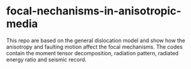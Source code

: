# focal-nechanisms-in-anisotropic-media
This repo are based on the general dislocation model and show how the anisotropy and faulting motion affect the focal mechanisms.  The codes contain the moment tensor decomposition, radiation pattern, radiated energy ratio and seismic record.
